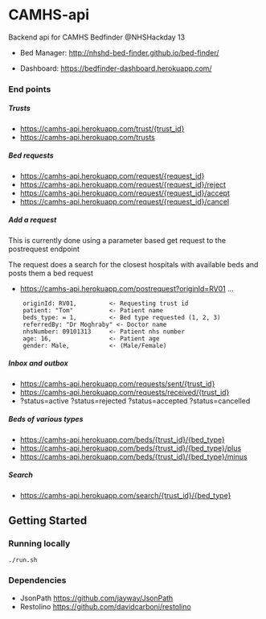 # CAMHS-api
Backend api for CAMHS Bedfinder @NHSHackday 13

- Bed Manager: http://nhshd-bed-finder.github.io/bed-finder/


- Dashboard: https://bedfinder-dashboard.herokuapp.com/

### End points

##### Trusts
- https://camhs-api.herokuapp.com/trust/{trust_id}
- https://camhs-api.herokuapp.com/trusts

##### Bed requests
- https://camhs-api.herokuapp.com/request/{request_id}
- https://camhs-api.herokuapp.com/request/{request_id}/reject
- https://camhs-api.herokuapp.com/request/{request_id}/accept
- https://camhs-api.herokuapp.com/request/{request_id}/cancel

##### Add a request
This is currently done using a parameter based get request to the postrequest endpoint

The request does a search for the closest hospitals with available beds and posts them a bed request
- https://camhs-api.herokuapp.com/postrequest?originId=RV01 ...
```
    originId: RV01,         <- Requesting trust id
    patient: "Tom"          <- Patient name
    beds_type: = 1,         <- Bed type requested (1, 2, 3)
    referredBy: "Dr Moghraby" <- Doctor name
    nhsNumber: 09101313     <- Patient nhs number
    age: 16,                <- Patient age
    gender: Male,           <- (Male/Female)
```
##### Inbox and outbox
- https://camhs-api.herokuapp.com/requests/sent/{trust_id}
- https://camhs-api.herokuapp.com/requests/received/{trust_id}
- ?status=active ?status=rejected ?status=accepted ?status=cancelled

##### Beds of various types
- https://camhs-api.herokuapp.com/beds/{trust_id}/{bed_type}
- https://camhs-api.herokuapp.com/beds/{trust_id}/{bed_type}/plus
- https://camhs-api.herokuapp.com/beds/{trust_id}/{bed_type}/minus

##### Search
- https://camhs-api.herokuapp.com/search/{trust_id}/{bed_type}


## Getting Started

### Running locally
```
./run.sh
```

### Dependencies

- JsonPath https://github.com/jayway/JsonPath
- Restolino https://github.com/davidcarboni/restolino